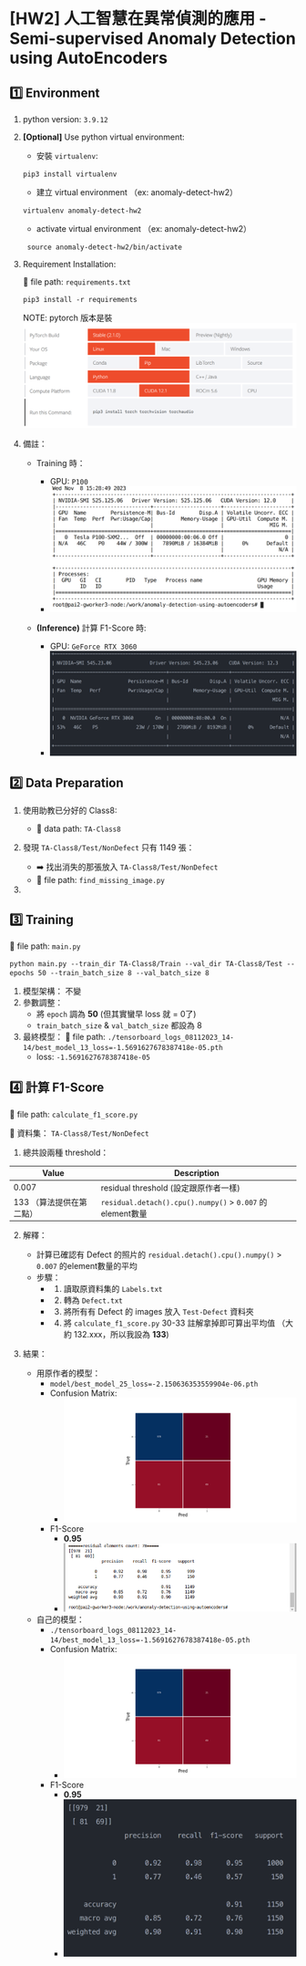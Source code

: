 # [HW2] 人工智慧在異常偵測的應用 - Semi-supervised Anomaly Detection using AutoEncoders

## :one: Environment

1. python version: `3.9.12`
2. **[Optional]** Use python virtual environment:
    - 安裝 `virtualenv`:

    ```bash=
    pip3 install virtualenv
    ```

    - 建立 virtual environment （ex: anomaly-detect-hw2）

    ```bash=
    virtualenv anomaly-detect-hw2
    ```

    - activate virtual environment  （ex: anomaly-detect-hw2）

    ```bash=
     source anomaly-detect-hw2/bin/activate
    ```

3. Requirement Installation:

    :memo: file path: `requirements.txt`

    ```bash=
    pip3 install -r requirements
    ```

    NOTE: pytorch 版本是裝 ![Alt text](readme-image/PYTORCH.png)
4. 備註：
    - Training 時：
      - GPU: `P100`
      - ![Alt text](readme-image/P100.png)

    - **(Inference)** 計算 F1-Score 時:
      - GPU: `GeForce RTX 3060`
      - ![Alt text](readme-image/GeForce-RTX-3060.png)

## :two: Data Preparation

1. 使用助教已分好的 Class8:
    - :file_folder: data path: `TA-Class8`
2. 發現 `TA-Class8/Test/NonDefect` 只有 1149 張：

    - :arrow_right: 找出消失的那張放入 `TA-Class8/Test/NonDefect`
    - :memo: file path: `find_missing_image.py`

3.

## :three: Training

:memo: file path: `main.py`

```bash=
python main.py --train_dir TA-Class8/Train --val_dir TA-Class8/Test --epochs 50 --train_batch_size 8 --val_batch_size 8
```

1. 模型架構： 不變
2. 參數調整：
    - 將 `epoch` 調為 **50** (但其實蠻早 loss 就 = 0了)
    - `train_batch_size` & `val_batch_size` 都設為 8
3. 最終模型： :memo: file path: `./tensorboard_logs_08112023_14-14/best_model_13_loss=-1.5691627678387418e-05.pth`
    - loss: `-1.5691627678387418e-05`

## :four: 計算 F1-Score

:memo: file path: `calculate_f1_score.py`

:file_folder: 資料集： `TA-Class8/Test/NonDefect`

1. 總共設兩種 threshold：

| Value                    | Description                                                |
| ------------------------ | ---------------------------------------------------------- |
| 0.007                    | residual threshold (設定跟原作者一樣)                      |
| 133 （算法提供在第二點） | `residual.detach().cpu().numpy()` >  `0.007` 的element數量 |

2. 解釋：
    - 計算已確認有 Defect 的照片的 `residual.detach().cpu().numpy()` >  `0.007` 的element數量的平均
    - 步驟：
      - 1. 讀取原資料集的 `Labels.txt`
      - 2. 轉為 `Defect.txt`
      - 3. 將所有有 Defect 的 images 放入 `Test-Defect` 資料夾
      - 4. 將 `calculate_f1_score.py` 30-33 註解拿掉即可算出平均值 （大約 132.xxx，所以我設為 **133**)

3. 結果：
    - 用原作者的模型：
      - `model/best_model_25_loss=-2.150636353559904e-06.pth`
      - Confusion Matrix:
        - ![Alt text](readme-image/cm-original.png)
      - F1-Score
        - **0.95**
        - ![Alt text](readme-image/f1-original.png)
    - 自己的模型：
      - `./tensorboard_logs_08112023_14-14/best_model_13_loss=-1.5691627678387418e-05.pth`
      - Confusion Matrix:
        - ![Alt text](readme-image/cm-my.png)
      - F1-Score
        - **0.95**
        - ![Alt text](readme-image/f1-my.png)
